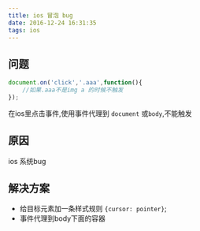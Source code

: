 ```yaml
---
title: ios 冒泡 bug
date: 2016-12-24 16:31:35
tags: ios
---
```


## 问题
``` js
document.on('click','.aaa',function(){
    //如果.aaa不是img a 的时候不触发
});
```
在ios里点击事件,使用事件代理到 `document` 或`body`,不能触发
<!-- more -->

## 原因
ios 系统bug

## 解决方案
* 给​目标元素加一条样式规则 `{cursor: pointer}`;
* 事件代理到body下面的容器